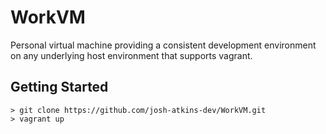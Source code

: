 # WorkVM
Personal virtual machine providing a consistent development environment on any underlying host environment that supports vagrant.
## Getting Started
```
> git clone https://github.com/josh-atkins-dev/WorkVM.git
> vagrant up
```